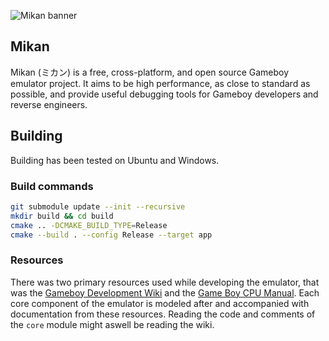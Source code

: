 ![Mikan banner](https://raw.githubusercontent.com/Riku32/mikan/master/assets/banner.png)

## Mikan
Mikan (ミカン) is a free, cross-platform, and open source Gameboy emulator project. It aims to be high performance, as close to standard as possible, and provide useful debugging tools for Gameboy developers and reverse engineers.

## Building
Building has been tested on Ubuntu and Windows.

### Build commands
```bash
git submodule update --init --recursive
mkdir build && cd build
cmake .. -DCMAKE_BUILD_TYPE=Release
cmake --build . --config Release --target app
```

### Resources
There was two primary resources used while developing the emulator, that was the [Gameboy Development Wiki](https://gbdev.gg8.se/wiki/articles/Main_Page) and the [Game Boy CPU Manual](https://realboyemulator.files.wordpress.com/2013/01/gbcpuman.pdf). Each core component of the emulator is modeled after and accompanied with documentation from these resources. Reading the code and comments of the `core` module might aswell be reading the wiki.